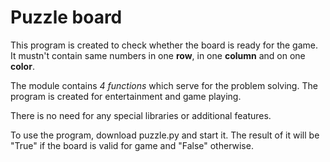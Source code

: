 # Puzzle board

This program is created to check whether the board is ready for the game.
It mustn't contain same numbers in one __row__, in one __column__ and on one __color__.

The module contains *4 functions* which serve for the problem solving.
The program is created for entertainment and game playing.

There is no need for any special libraries or additional features.

To use the program, download puzzle.py and start it. 
The result of it will be "True" if the board is valid for game and "False" otherwise.